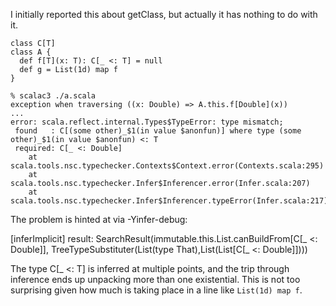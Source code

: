 I initially reported this about getClass, but actually it has nothing to do with it.
```
class C[T]
class A {
  def f[T](x: T): C[_ <: T] = null
  def g = List(1d) map f
}
```
```
% scalac3 ./a.scala 
exception when traversing ((x: Double) => A.this.f[Double](x))
...
error: scala.reflect.internal.Types$TypeError: type mismatch;
 found   : C[(some other)_$1(in value $anonfun)] where type (some other)_$1(in value $anonfun) <: T
 required: C[_ <: Double]
	at scala.tools.nsc.typechecker.Contexts$Context.error(Contexts.scala:295)
	at scala.tools.nsc.typechecker.Infer$Inferencer.error(Infer.scala:207)
	at scala.tools.nsc.typechecker.Infer$Inferencer.typeError(Infer.scala:217)
```

The problem is hinted at via -Yinfer-debug:

[inferImplicit] result: SearchResult(immutable.this.List.canBuildFrom[C[_ <: Double]], TreeTypeSubstituter(List(type That),List(List[C[_ <: Double]])))

The type C[_ <: T] is inferred at multiple points, and the trip through inference ends up unpacking more than one existential.  This is not too surprising given how much is taking place in a line like `List(1d) map f`.
